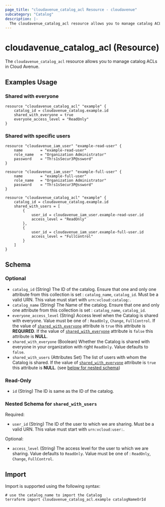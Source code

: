```yaml
---
page_title: "cloudavenue_catalog_acl Resource - cloudavenue"
subcategory: "Catalog"
description: |-
  The cloudavenue_catalog_acl resource allows you to manage catalog ACLs in Cloud Avenue.
---
```


# cloudavenue_catalog_acl (Resource)

The `cloudavenue_catalog_acl` resource allows you to manage catalog ACLs in Cloud Avenue.

## Examples Usage

### Shared with everyone

```hcl
resource "cloudavenue_catalog_acl" "example" {
	catalog_id = cloudavenue_catalog.example.id
	shared_with_everyone = true
	everyone_access_level = "ReadOnly"
}
```

### Shared with specific users

```hcl
resource "cloudavenue_iam_user" "example-read-user" {
	name        = "example-read-user"
	role_name   = "Organization Administrator"
	password    = "Th!s1sSecur3P@ssword"
}

resource "cloudavenue_iam_user" "example-full-user" {
	name        = "example-full-user"
	role_name   = "Organization Administrator"
	password    = "Th!s1sSecur3P@ssword"
}

resource "cloudavenue_catalog_acl" "example" {
	catalog_id = cloudavenue_catalog.example.id
	shared_with_users = [
		{
			user_id = cloudavenue_iam_user.example-read-user.id
			access_level = "ReadOnly"
		},
		{
			user_id = cloudavenue_iam_user.example-full-user.id
			access_level = "FullControl"
		}
	]
}
```

<!-- schema generated by tfplugindocs -->
## Schema

### Optional

- `catalog_id` (String) The ID of the catalog. Ensure that one and only one attribute from this collection is set : `catalog_name`, `catalog_id`. Must be a valid URN. This value must start with `urn:vcloud:catalog:`.
- `catalog_name` (String) The Name of the catalog. Ensure that one and only one attribute from this collection is set : `catalog_name`, `catalog_id`.
- `everyone_access_level` (String) Access level when the Catalog is shared with everyone. Value must be one of : `ReadOnly`, `Change`, `FullControl`. If the value of [`shared_with_everyone`](#shared_with_everyone) attribute is `true` this attribute is **REQUIRED**. If the value of [`shared_with_everyone`](#shared_with_everyone) attribute is `false` this attribute is **NULL**.
- `shared_with_everyone` (Boolean) Whether the Catalog is shared with everyone in your organization with right `ReadOnly`. Value defaults to `false`.
- `shared_with_users` (Attributes Set) The list of users with whom the Catalog is shared. If the value of [`shared_with_everyone`](#shared_with_everyone) attribute is `true` this attribute is **NULL**. (see [below for nested schema](#nestedatt--shared_with_users))

### Read-Only

- `id` (String) The ID is same as the ID of the catalog.

<a id="nestedatt--shared_with_users"></a>
### Nested Schema for `shared_with_users`

Required:

- `user_id` (String) The ID of the user to which we are sharing. Must be a valid URN. This value must start with `urn:vcloud:user:`.

Optional:

- `access_level` (String) The access level for the user to which we are sharing. Value defaults to `ReadOnly`. Value must be one of : `ReadOnly`, `Change`, `FullControl`.

## Import

Import is supported using the following syntax:
```shell
# use the catalog_name to import the Catalog
terraform import cloudavenue_catalog_acl.example catalogNameOrId
```